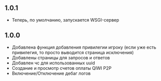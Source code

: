 ## 1.0.1
- Теперь, по умолчанию, запускается WSGI-сервер

## 1.0.0
- Добавлена функция добавления привилегии игроку (если уже есть привилегия, то просто выводится страница исключения)
- Добавлены страницы для запросов и ответов
- Добавлен чс для использованных uuid
- Создание и просмотр счетов оплаты QIWI P2P
- Включение/Отключение дебаг логов